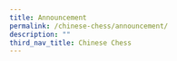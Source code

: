 ```yaml
---
title: Announcement
permalink: /chinese-chess/announcement/
description: ""
third_nav_title: Chinese Chess
---
```

